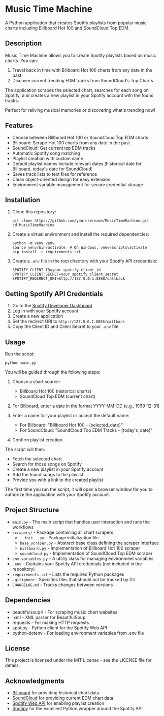# Music Time Machine

A Python application that creates Spotify playlists from popular music charts including Billboard Hot 100 and SoundCloud Top EDM.

## Description

Music Time Machine allows you to create Spotify playlists based on music charts. You can:

1. Travel back in time with Billboard Hot 100 charts from any date in the past
2. Discover current trending EDM tracks from SoundCloud's Top Charts

The application scrapes the selected chart, searches for each song on Spotify, and creates a new playlist in your Spotify account with the found tracks.

Perfect for reliving musical memories or discovering what's trending now!

## Features

- Choose between Billboard Hot 100 or SoundCloud Top EDM charts
- Billboard: Scrape Hot 100 charts from any date in the past
- SoundCloud: Get current top EDM tracks
- Automatic Spotify song matching
- Playlist creation with custom name
- Default playlist names include relevant dates (historical date for Billboard, today's date for SoundCloud)
- Saves track lists to text files for reference
- Clean object-oriented design for easy extension
- Environment variable management for secure credential storage

## Installation

1. Clone this repository:
   ```
   git clone https://github.com/yourusername/MusicTimeMachine.git
   cd MusicTimeMachine
   ```

2. Create a virtual environment and install the required dependencies:
   ```
   python -m venv venv
   source venv/bin/activate  # On Windows: venv\Scripts\activate
   pip install -r requirements.txt
   ```

3. Create a `.env` file in the root directory with your Spotify API credentials:
   ```
   SPOTIFY_CLIENT_ID=your_spotify_client_id
   SPOTIFY_CLIENT_SECRET=your_spotify_client_secret
   SPOTIFY_REDIRECT_URI=http://127.0.0.1:8888/callback
   ```

## Getting Spotify API Credentials

1. Go to the [Spotify Developer Dashboard](https://developer.spotify.com/dashboard/)
2. Log in with your Spotify account
3. Create a new application
4. Set the redirect URI to `http://127.0.0.1:8888/callback`
5. Copy the Client ID and Client Secret to your `.env` file

## Usage

Run the script:
```
python main.py
```

You will be guided through the following steps:

1. Choose a chart source:
   - Billboard Hot 100 (historical charts)
   - SoundCloud Top EDM (current chart)

2. For Billboard, enter a date in the format YYYY-MM-DD (e.g., 1999-12-31)

3. Enter a name for your playlist or accept the default name:
   - For Billboard: "Billboard Hot 100 - {selected_date}"
   - For SoundCloud: "SoundCloud Top EDM Tracks - {today's_date}"

4. Confirm playlist creation

The script will then:
- Fetch the selected chart
- Search for those songs on Spotify
- Create a new playlist in your Spotify account
- Add the found songs to the playlist
- Provide you with a link to the created playlist

The first time you run the script, it will open a browser window for you to authorize the application with your Spotify account.

## Project Structure

- `main.py` - The main script that handles user interaction and runs the workflows
- `scrapers/` - Package containing all chart scrapers
  - `__init__.py` - Package initialization file
  - `base_scraper.py` - Abstract base class defining the scraper interface
  - `billboard.py` - Implementation of Billboard Hot 100 scraper
  - `soundcloud.py` - Implementation of SoundCloud Top EDM scraper
- `env_variables.py` - A utility class for managing environment variables
- `.env` - Contains your Spotify API credentials (not included in the repository)
- `requirements.txt` - Lists the required Python packages
- `.gitignore` - Specifies files that should not be tracked by Git
- `CHANGELOG.md` - Tracks changes between versions

## Dependencies

- beautifulsoup4 - For scraping music chart websites
- lxml - XML parser for BeautifulSoup
- requests - For making HTTP requests
- spotipy - Python client for the Spotify Web API
- python-dotenv - For loading environment variables from .env file

## License

This project is licensed under the MIT License - see the LICENSE file for details.

## Acknowledgments

- [Billboard](https://www.billboard.com/) for providing historical chart data
- [SoundCloud](https://soundcloud.com/) for providing current EDM chart data
- [Spotify Web API](https://developer.spotify.com/documentation/web-api/) for enabling playlist creation
- [Spotipy](https://spotipy.readthedocs.io/) for the excellent Python wrapper around the Spotify API 